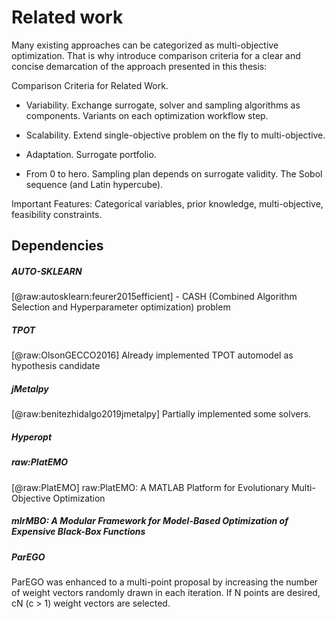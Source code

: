 Related work
============

Many existing approaches can be categorized as multi-objective
optimization. That is why introduce comparison criteria for a clear and
concise demarcation of the approach presented in this thesis:

Comparison Criteria for Related Work.

-   Variability. Exchange surrogate, solver and sampling algorithms as
    components. Variants on each optimization workflow step.

-   Scalability. Extend single-objective problem on the fly to
    multi-objective.

-   Adaptation. Surrogate portfolio.

-   From 0 to hero. Sampling plan depends on surrogate validity. The
    Sobol sequence (and Latin hypercube).

Important Features: Categorical variables, prior knowledge,
multi-objective, feasibility constraints.

Dependencies
------------

##### AUTO-SKLEARN

[@raw:autosklearn:feurer2015efficient] - CASH (Combined Algorithm Selection
and Hyperparameter optimization) problem

##### TPOT

[@raw:OlsonGECCO2016] Already implemented TPOT automodel as hypothesis
candidate

##### jMetalpy

[@raw:benitezhidalgo2019jmetalpy] Partially implemented some solvers.

##### Hyperopt

##### raw:PlatEMO

[@raw:PlatEMO] raw:PlatEMO: A MATLAB Platform for Evolutionary Multi-Objective
Optimization

##### mlrMBO: A Modular Framework for Model-Based Optimization of Expensive Black-Box Functions

##### ParEGO

ParEGO was enhanced to a multi-point proposal by increasing the number
of weight vectors randomly drawn in each iteration. If N points are
desired, cN (c &gt; 1) weight vectors are selected.
